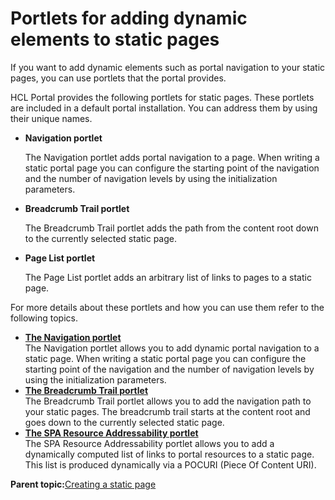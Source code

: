 # Portlets for adding dynamic elements to static pages 

If you want to add dynamic elements such as portal navigation to your static pages, you can use portlets that the portal provides.

HCL Portal provides the following portlets for static pages. These portlets are included in a default portal installation. You can address them by using their unique names.

-   **Navigation portlet**

    The Navigation portlet adds portal navigation to a page. When writing a static portal page you can configure the starting point of the navigation and the number of navigation levels by using the initialization parameters.

-   **Breadcrumb Trail portlet**

    The Breadcrumb Trail portlet adds the path from the content root down to the currently selected static page.

-   **Page List portlet**

    The Page List portlet adds an arbitrary list of links to pages to a static page.


For more details about these portlets and how you can use them refer to the following topics.

-   **[The Navigation portlet ](../dev/spa_portlet_nav.md)**  
The Navigation portlet allows you to add dynamic portal navigation to a static page. When writing a static portal page you can configure the starting point of the navigation and the number of navigation levels by using the initialization parameters.
-   **[The Breadcrumb Trail portlet ](../dev/spa_portlet_brdcrmb.md)**  
The Breadcrumb Trail portlet allows you to add the navigation path to your static pages. The breadcrumb trail starts at the content root and goes down to the currently selected static page.
-   **[The SPA Resource Addressability portlet ](../dev/spa_portlet_pagelist.md)**  
The SPA Resource Addressability portlet allows you to add a dynamically computed list of links to portal resources to a static page. This list is produced dynamically via a POCURI \(Piece Of Content URI\).

**Parent topic:**[Creating a static page ](../dev/spa_define_page.md)

